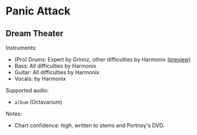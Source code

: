 # Panic Attack

## Dream Theater

Instruments:

  * (Pro) Drums: Expert by Grinnz, other difficulties by Harmonix
    [(preview)](http://pages.cs.wisc.edu/~tolly/customs/?artist=dream-theater&title=panic-attack)
  * Bass: All difficulties by Harmonix
  * Guitar: All difficulties by Harmonix
  * Vocals: by Harmonix

Supported audio:

  * `album` (Octavarium)

Notes:

  * Chart confidence: *high*, written to stems and Portnoy's DVD.

